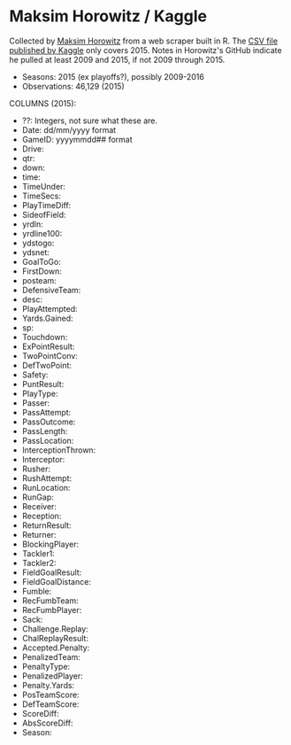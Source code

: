 # Maksim Horowitz / Kaggle

Collected by [Maksim Horowitz](https://github.com/maksimhorowitz/nflscrapR) from a web scraper built in R. The [CSV file published by Kaggle](https://www.kaggle.com/maxhorowitz/nflplaybyplay2015) only covers 2015. Notes in Horowitz's GitHub indicate he pulled at least 2009 and 2015, if not 2009 through 2015.
* Seasons: 2015 (ex playoffs?), possibly 2009-2016
* Observations: 46,129 (2015)

COLUMNS (2015):
* ??: Integers, not sure what these are.
* Date: dd/mm/yyyy format
* GameID: yyyymmdd## format
* Drive: 
* qtr: 
* down: 
* time: 
* TimeUnder: 
* TimeSecs: 
* PlayTimeDiff: 
* SideofField: 
* yrdln: 
* yrdline100: 
* ydstogo: 
* ydsnet: 
* GoalToGo: 
* FirstDown: 
* posteam: 
* DefensiveTeam: 
* desc: 
* PlayAttempted: 
* Yards.Gained: 
* sp: 
* Touchdown: 
* ExPointResult: 
* TwoPointConv: 
* DefTwoPoint: 
* Safety: 
* PuntResult: 
* PlayType: 
* Passer: 
* PassAttempt: 
* PassOutcome: 
* PassLength: 
* PassLocation: 
* InterceptionThrown: 
* Interceptor: 
* Rusher: 
* RushAttempt: 
* RunLocation: 
* RunGap: 
* Receiver: 
* Reception: 
* ReturnResult: 
* Returner: 
* BlockingPlayer: 
* Tackler1: 
* Tackler2: 
* FieldGoalResult: 
* FieldGoalDistance: 
* Fumble: 
* RecFumbTeam: 
* RecFumbPlayer: 
* Sack: 
* Challenge.Replay: 
* ChalReplayResult: 
* Accepted.Penalty: 
* PenalizedTeam: 
* PenaltyType: 
* PenalizedPlayer: 
* Penalty.Yards: 
* PosTeamScore: 
* DefTeamScore: 
* ScoreDiff: 
* AbsScoreDiff: 
* Season: 
